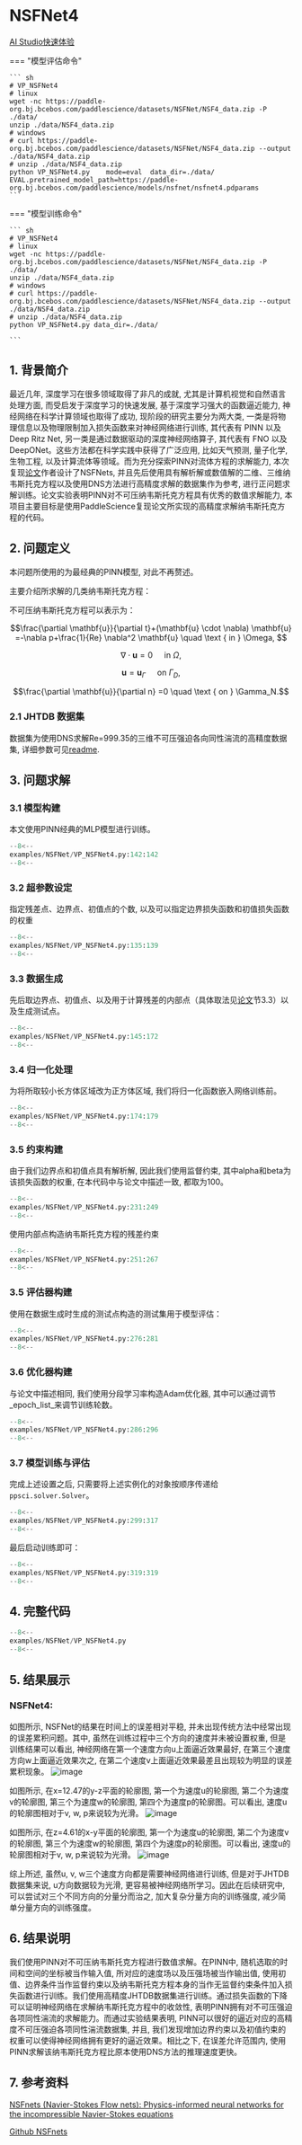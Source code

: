 # NSFNet4

<a href="https://aistudio.baidu.com/projectdetail/7305374" class="md-button md-button--primary" style>AI Studio快速体验</a>

=== "模型评估命令"

    ``` sh
    # VP_NSFNet4
    # linux
    wget -nc https://paddle-org.bj.bcebos.com/paddlescience/datasets/NSFNet/NSF4_data.zip -P ./data/
    unzip ./data/NSF4_data.zip
    # windows
    # curl https://paddle-org.bj.bcebos.com/paddlescience/datasets/NSFNet/NSF4_data.zip --output ./data/NSF4_data.zip
    # unzip ./data/NSF4_data.zip
    python VP_NSFNet4.py    mode=eval  data_dir=./data/  EVAL.pretrained_model_path=https://paddle-org.bj.bcebos.com/paddlescience/models/nsfnet/nsfnet4.pdparams
    ```

=== "模型训练命令"

    ``` sh
    # VP_NSFNet4
    # linux
    wget -nc https://paddle-org.bj.bcebos.com/paddlescience/datasets/NSFNet/NSF4_data.zip -P ./data/
    unzip ./data/NSF4_data.zip
    # windows
    # curl https://paddle-org.bj.bcebos.com/paddlescience/datasets/NSFNet/NSF4_data.zip --output ./data/NSF4_data.zip
    # unzip ./data/NSF4_data.zip
    python VP_NSFNet4.py data_dir=./data/

    ```
## 1. 背景简介
 最近几年, 深度学习在很多领域取得了非凡的成就, 尤其是计算机视觉和自然语言处理方面, 而受启发于深度学习的快速发展, 基于深度学习强大的函数逼近能力, 神经网络在科学计算领域也取得了成功, 现阶段的研究主要分为两大类, 一类是将物理信息以及物理限制加入损失函数来对神经网络进行训练,  其代表有 PINN 以及 Deep Ritz Net, 另一类是通过数据驱动的深度神经网络算子, 其代表有 FNO 以及 DeepONet。这些方法都在科学实践中获得了广泛应用, 比如天气预测, 量子化学, 生物工程, 以及计算流体等领域。而为充分探索PINN对流体方程的求解能力, 本次复现[论文](https://arxiv.org/abs/2003.06496)作者设计了NSFNets, 并且先后使用具有解析解或数值解的二维、三维纳韦斯托克方程以及使用DNS方法进行高精度求解的数据集作为参考,  进行正问题求解训练。论文实验表明PINN对不可压纳韦斯托克方程具有优秀的数值求解能力,  本项目主要目标是使用PaddleScience复现论文所实现的高精度求解纳韦斯托克方程的代码。
## 2. 问题定义
本问题所使用的为最经典的PINN模型, 对此不再赘述。

主要介绍所求解的几类纳韦斯托克方程：

不可压纳韦斯托克方程可以表示为：

$$\frac{\partial \mathbf{u}}{\partial t}+(\mathbf{u} \cdot \nabla) \mathbf{u} =-\nabla p+\frac{1}{Re} \nabla^2 \mathbf{u} \quad \text { in } \Omega, $$

$$\nabla \cdot \mathbf{u} =0 \quad  \text { in } \Omega, $$

$$\mathbf{u} =\mathbf{u}_{\Gamma} \quad \text { on } \Gamma_D, $$

$$\frac{\partial \mathbf{u}}{\partial n} =0 \quad \text { on } \Gamma_N.$$

### 2.1 JHTDB 数据集
数据集为使用DNS求解Re=999.35的三维不可压强迫各向同性湍流的高精度数据集, 详细参数可见[readme](https://turbulence.pha.jhu.edu/Forced_isotropic_turbulence.aspx).

## 3. 问题求解
### 3.1 模型构建
本文使用PINN经典的MLP模型进行训练。
``` py linenums="142"
--8<--
examples/NSFNet/VP_NSFNet4.py:142:142
--8<--
```
### 3.2 超参数设定
指定残差点、边界点、初值点的个数, 以及可以指定边界损失函数和初值损失函数的权重
``` py linenums="135"
--8<--
examples/NSFNet/VP_NSFNet4.py:135:139
--8<--
```
### 3.3 数据生成
先后取边界点、初值点、以及用于计算残差的内部点（具体取法见[论文](https://arxiv.org/abs/2003.06496)节3.3）以及生成测试点。
``` py linenums="145"
--8<--
examples/NSFNet/VP_NSFNet4.py:145:172
--8<--
```
### 3.4 归一化处理
为将所取较小长方体区域改为正方体区域, 我们将归一化函数嵌入网络训练前。
``` py linenums="174"
--8<--
examples/NSFNet/VP_NSFNet4.py:174:179
--8<--
```
### 3.5 约束构建
由于我们边界点和初值点具有解析解, 因此我们使用监督约束, 其中alpha和beta为该损失函数的权重, 在本代码中与论文中描述一致, 都取为100。
``` py linenums="231"
--8<--
examples/NSFNet/VP_NSFNet4.py:231:249
--8<--
```
使用内部点构造纳韦斯托克方程的残差约束
``` py linenums="251"
--8<--
examples/NSFNet/VP_NSFNet4.py:251:267
--8<--
```
### 3.5 评估器构建
使用在数据生成时生成的测试点构造的测试集用于模型评估：
``` py linenums="276"
--8<--
examples/NSFNet/VP_NSFNet4.py:276:281
--8<--
```

### 3.6 优化器构建
与论文中描述相同, 我们使用分段学习率构造Adam优化器, 其中可以通过调节_epoch_list_来调节训练轮数。
``` py linenums="286"
--8<--
examples/NSFNet/VP_NSFNet4.py:286:296
--8<--
```

### 3.7 模型训练与评估
完成上述设置之后, 只需要将上述实例化的对象按顺序传递给 `ppsci.solver.Solver`。

``` py linenums="299"
--8<--
examples/NSFNet/VP_NSFNet4.py:299:317
--8<--
```

最后启动训练即可：

``` py linenums="319"
--8<--
examples/NSFNet/VP_NSFNet4.py:319:319
--8<--
```


## 4. 完整代码
``` py linenums="1" title="NSFNet.py"
--8<--
examples/NSFNet/VP_NSFNet4.py
--8<--
```
## 5. 结果展示
### NSFNet4:
如图所示, NSFNet的结果在时间上的误差相对平稳, 并未出现传统方法中经常出现的误差累积问题。其中, 虽然在训练过程中三个方向的速度并未被设置权重, 但是训练结果可以看出, 神经网络在第一个速度方向u上面逼近效果最好, 在第三个速度方向w上面逼近效果次之, 在第二个速度v上面逼近效果最差且出现较为明显的误差累积现象。
![image](https://paddle-org.bj.bcebos.com/paddlescience/docs/NSFNet/error.jpg)

如图所示, 在x=12.47的y-z平面的轮廓图, 第一个为速度u的轮廓图, 第二个为速度v的轮廓图, 第三个为速度w的轮廓图, 第四个为速度p的轮廓图。可以看出, 速度u的轮廓图相对于v, w, p来说较为光滑。
![image](https://paddle-org.bj.bcebos.com/paddlescience/docs/NSFNet/x%3D0%20plane.png)

如图所示, 在z=4.61的x-y平面的轮廓图, 第一个为速度u的轮廓图, 第二个为速度v的轮廓图, 第三个为速度w的轮廓图, 第四个为速度p的轮廓图。可以看出, 速度u的轮廓图相对于v, w, p来说较为光滑。
![image](https://paddle-org.bj.bcebos.com/paddlescience/docs/NSFNet/z%3D0%20plane.png)

综上所述, 虽然u, v, w三个速度方向都是需要神经网络进行训练, 但是对于JHTDB数据集来说, u方向数据较为光滑, 更容易被神经网络所学习。因此在后续研究中, 可以尝试对三个不同方向的分量分而治之, 加大复杂分量方向的训练强度, 减少简单分量方向的训练强度。
## 6. 结果说明
我们使用PINN对不可压纳韦斯托克方程进行数值求解。在PINN中, 随机选取的时间和空间的坐标被当作输入值, 所对应的速度场以及压强场被当作输出值, 使用初值、边界条件当作监督约束以及纳韦斯托克方程本身的当作无监督约束条件加入损失函数进行训练。我们使用高精度JHTDB数据集进行训练。通过损失函数的下降可以证明神经网络在求解纳韦斯托克方程中的收敛性, 表明PINN拥有对不可压强迫各项同性湍流的求解能力。而通过实验结果表明, PINN可以很好的逼近对应的高精度不可压强迫各项同性湍流数据集, 并且, 我们发现增加边界约束以及初值约束的权重可以使得神经网络拥有更好的逼近效果。相比之下, 在误差允许范围内, 使用PINN求解该纳韦斯托克方程比原本使用DNS方法的推理速度更快。
## 7. 参考资料
[NSFnets (Navier-Stokes Flow nets): Physics-informed neural networks for the incompressible Navier-Stokes equations](https://arxiv.org/abs/2003.06496)

[Github NSFnets](https://github.com/Alexzihaohu/NSFnets/tree/master)
